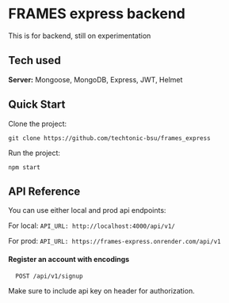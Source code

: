 
# FRAMES express backend

This is for backend, still on experimentation


## Tech used

**Server:** Mongoose, MongoDB, Express, JWT, Helmet

## Quick Start

Clone the project:
```
git clone https://github.com/techtonic-bsu/frames_express
```
Run the project:
```
npm start
```



## API Reference
You can use either local and prod api endpoints:

For local: `API_URL: http://localhost:4000/api/v1/`

For prod: `API_URL: https://frames-express.onrender.com/api/v1`

#### Register an account with encodings

```http
  POST /api/v1/signup
```
Make sure to include api key on header for authorization.

